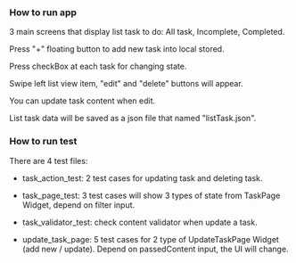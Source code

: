 ### How to run app

3 main screens that display list task to do:  All task, Incomplete, Completed.

Press "+" floating button to add new task into local stored.

Press checkBox at each task for changing state.

Swipe left list view item, "edit" and "delete" buttons will appear.

You can update task content when edit.

List task data will be saved as a json file that named "listTask.json".

### How to run test

There are 4 test files:

- task_action_test: 2 test cases for updating task and deleting task.

- task_page_test: 3 test cases will show 3 types of state from TaskPage Widget, depend on filter input.

- task_validator_test: check content validator when update a task.

- update_task_page: 5 test cases for 2 type of UpdateTaskPage Widget (add new / update). Depend on passedContent input, the UI will change. 


